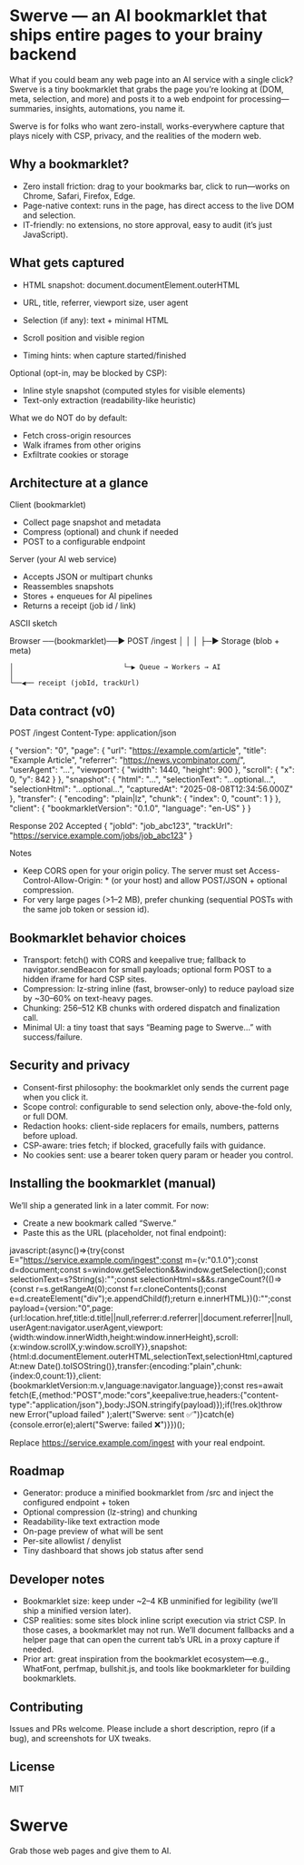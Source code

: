 # Swerve — an AI bookmarklet that ships entire pages to your brainy backend

What if you could beam any web page into an AI service with a single click? Swerve is a tiny bookmarklet that grabs the page you’re looking at (DOM, meta, selection, and more) and posts it to a web endpoint for processing—summaries, insights, automations, you name it.

Swerve is for folks who want zero-install, works-everywhere capture that plays nicely with CSP, privacy, and the realities of the modern web.

## Why a bookmarklet?

- Zero install friction: drag to your bookmarks bar, click to run—works on Chrome, Safari, Firefox, Edge.
- Page-native context: runs in the page, has direct access to the live DOM and selection.
- IT-friendly: no extensions, no store approval, easy to audit (it’s just JavaScript).

## What gets captured

- HTML snapshot: document.documentElement.outerHTML
- URL, title, referrer, viewport size, user agent
- Selection (if any): text + minimal HTML

- Scroll position and visible region
- Timing hints: when capture started/finished

Optional (opt-in, may be blocked by CSP):

- Inline style snapshot (computed styles for visible elements)
- Text-only extraction (readability-like heuristic)

What we do NOT do by default:

- Fetch cross-origin resources
- Walk iframes from other origins
- Exfiltrate cookies or storage

## Architecture at a glance

Client (bookmarklet)
- Collect page snapshot and metadata
- Compress (optional) and chunk if needed
- POST to a configurable endpoint

Server (your AI web service)
- Accepts JSON or multipart chunks
- Reassembles snapshots
- Stores + enqueues for AI pipelines
- Returns a receipt (job id / link)

ASCII sketch

Browser ──(bookmarklet)──▶ POST /ingest
	│                           │
	│                           ├─▶ Storage (blob + meta)

	│                           └─▶ Queue → Workers → AI
	│
	└──◀── receipt (jobId, trackUrl)

## Data contract (v0)

POST /ingest
Content-Type: application/json

{
	"version": "0",
	"page": {
		"url": "https://example.com/article",
		"title": "Example Article",
		"referrer": "https://news.ycombinator.com/",
		"userAgent": "...",
		"viewport": { "width": 1440, "height": 900 },
		"scroll": { "x": 0, "y": 842 }
	},
	"snapshot": {
		"html": "<html>...</html>",
		"selectionText": "...optional...",
		"selectionHtml": "...optional...",
		"capturedAt": "2025-08-08T12:34:56.000Z"
	},
	"transfer": {
		"encoding": "plain|lz",
		"chunk": { "index": 0, "count": 1 }
	},
	"client": {
		"bookmarkletVersion": "0.1.0",
		"language": "en-US"
	}
}

Response 202 Accepted
{
	"jobId": "job_abc123",
	"trackUrl": "https://service.example.com/jobs/job_abc123"
}

Notes
- Keep CORS open for your origin policy. The server must set Access-Control-Allow-Origin: * (or your host) and allow POST/JSON + optional compression.
- For very large pages (>1–2 MB), prefer chunking (sequential POSTs with the same job token or session id).

## Bookmarklet behavior choices

- Transport: fetch() with CORS and keepalive true; fallback to navigator.sendBeacon for small payloads; optional form POST to a hidden iframe for hard CSP sites.
- Compression: lz-string inline (fast, browser-only) to reduce payload size by ~30–60% on text-heavy pages.
- Chunking: 256–512 KB chunks with ordered dispatch and finalization call.
- Minimal UI: a tiny toast that says “Beaming page to Swerve…” with success/failure.

## Security and privacy

- Consent-first philosophy: the bookmarklet only sends the current page when you click it.
- Scope control: configurable to send selection only, above-the-fold only, or full DOM.
- Redaction hooks: client-side replacers for emails, numbers, patterns before upload.
- CSP-aware: tries fetch; if blocked, gracefully fails with guidance.
- No cookies sent: use a bearer token query param or header you control.

## Installing the bookmarklet (manual)

We’ll ship a generated link in a later commit. For now:
- Create a new bookmark called “Swerve.”
- Paste this as the URL (placeholder, not final endpoint):

javascript:(async()=>{try{const E="https://service.example.com/ingest";const m={v:"0.1.0"};const d=document;const s=window.getSelection&&window.getSelection();const selectionText=s?String(s):"";const selectionHtml=s&&s.rangeCount?(()=>{const r=s.getRangeAt(0);const f=r.cloneContents();const e=d.createElement("div");e.appendChild(f);return e.innerHTML})():"";const payload={version:"0",page:{url:location.href,title:d.title||null,referrer:d.referrer||document.referrer||null,userAgent:navigator.userAgent,viewport:{width:window.innerWidth,height:window.innerHeight},scroll:{x:window.scrollX,y:window.scrollY}},snapshot:{html:d.documentElement.outerHTML,selectionText,selectionHtml,capturedAt:new Date().toISOString()},transfer:{encoding:"plain",chunk:{index:0,count:1}},client:{bookmarkletVersion:m.v,language:navigator.language}};const res=await fetch(E,{method:"POST",mode:"cors",keepalive:true,headers:{"content-type":"application/json"},body:JSON.stringify(payload)});if(!res.ok)throw new Error("upload failed" );alert("Swerve: sent ✅")}catch(e){console.error(e);alert("Swerve: failed ❌")}})();

Replace https://service.example.com/ingest with your real endpoint.

## Roadmap

- Generator: produce a minified bookmarklet from /src and inject the configured endpoint + token
- Optional compression (lz-string) and chunking
- Readability-like text extraction mode
- On-page preview of what will be sent
- Per-site allowlist / denylist
- Tiny dashboard that shows job status after send

## Developer notes

- Bookmarklet size: keep under ~2–4 KB unminified for legibility (we’ll ship a minified version later).
- CSP realities: some sites block inline script execution via strict CSP. In those cases, a bookmarklet may not run. We’ll document fallbacks and a helper page that can open the current tab’s URL in a proxy capture if needed.
- Prior art: great inspiration from the bookmarklet ecosystem—e.g., WhatFont, perfmap, bullshit.js, and tools like bookmarkleter for building bookmarklets.

## Contributing

Issues and PRs welcome. Please include a short description, repro (if a bug), and screenshots for UX tweaks.

## License

MIT

# Swerve

Grab those web pages and give them to AI.
